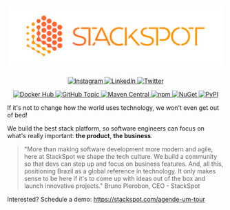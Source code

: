 <h1 align="center">
  <a href="https://stackspot.com" rel="noreferrer" title="StackSpot">
    <img alt="StackSpot" src="profile/stackspot.png">
  </a>
</h1>

<p align="center">
  <a href="https://www.instagram.com/stackspot" rel="noreferrer" title="Instagram">
    <img alt="Instagram" src="https://img.shields.io/badge/Instagram-%40stackspot-ff6633">
  </a>
  <a href="https://www.linkedin.com/company/stackspot" rel="noreferrer" title="LinkedIn">
    <img alt="LinkedIn" src="https://img.shields.io/badge/LinkedIn-%40stackspot-ff6633">
  </a>
  <a href="https://twitter.com/stackspot" rel="noreferrer" title="Twitter">
    <img alt="Twitter" src="https://img.shields.io/badge/Twiter-%40stackspot-ff6633">
  </a>
</p>

<p align="center">
  <a href="https://hub.docker.com/u/stackspot" rel="noreferrer" title="Docker Hub">
    <img alt="Docker Hub" src="https://img.shields.io/badge/Docker%20Hub-stackspot-ff6633">
  </a>
  <a href="https://github.com/topics/stackspot" rel="noreferrer" title="GitHub Topic">
    <img alt="GitHub Topic" src="https://img.shields.io/badge/GitHub%20Topic-stackspot-ff6633">
  </a>
  <a href="https://search.maven.org/search?q=com.stackspot" rel="noreferrer" title="Maven Central">
    <img alt="Maven Central" src="https://img.shields.io/badge/Maven%20Central-com.stackspot-ff6633">
  </a>
  <a href="https://www.npmjs.com/org/stackspot" rel="noreferrer" title="npm">
    <img alt="npm" src="https://img.shields.io/badge/npm-stackspot-ff6633">
  </a>
  <a href="https://www.nuget.org/profiles/stackspot" rel="noreferrer" title="NuGet">
    <img alt="NuGet" src="https://img.shields.io/badge/NuGet-stackspot-ff6633">
  </a>
  <a href="https://pypi.org/user/stackspot" rel="noreferrer" title="PyPI">
    <img alt="PyPI" src="https://img.shields.io/badge/PyPI-stackspot-ff6633">
  </a>
</p>

If it's not to change how the world uses technology, we won't even get out of
bed!

We build the best stack platform, so software engineers can focus on what's
really important: **the product**, **the business**.

> "More than making software development more modern and agile, here at
StackSpot we shape the tech culture. We build a community so that devs can step
up and focus on business features. And, all this, positioning Brazil as a global
reference in technology. It only makes sense to be here if it's to come up with
ideas out of the box and launch innovative projects." Bruno Pierobon, CEO -
StackSpot

Interested? Schedule a demo: https://stackspot.com/agende-um-tour
